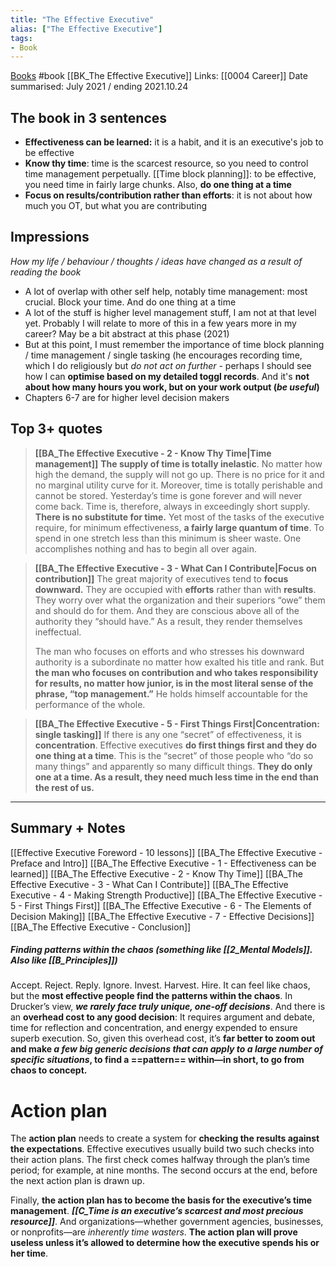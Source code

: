 ```yaml
---
title: "The Effective Executive"
alias: ["The Effective Executive"]
tags:
- Book
---
```

[Books](notes/Books.md) #book 
[[BK_The Effective Executive]]
Links: [[0004 Career]]
Date summarised: July 2021 / ending 2021.10.24 
## The book in 3 sentences
- **Effectiveness can be learned:** it is a habit, and it is an executive's job to be effective 
- **Know thy time**: time is the scarcest resource, so you need to control time management perpetually. [[Time block planning]]: to be effective, you need time in fairly large chunks. Also, **do one thing at a time**
- **Focus on results/contribution rather than efforts**: it is not about how much you OT, but what you are contributing 
## Impressions
*How my life / behaviour / thoughts / ideas have changed as a result of reading the book*
- A lot of overlap with other self help, notably time management: most crucial. Block your time. And do one thing at a time
- A lot of the stuff is higher level management stuff, I am not at that level yet. Probably I will relate to more of this in a few years more in my career? May be a bit abstract at this phase (2021)
- But at this point, I must remember the importance of time block planning / time management / single tasking (he encourages recording time, which I do religiously but *do not act on further* - perhaps I should see how I can **optimise based on my detailed toggl records**. And it's **not about how many hours you work, but on your work output (*be useful*)**
- Chapters 6-7 are for higher level decision makers 
## Top 3+ quotes
> **[[BA_The Effective Executive - 2 - Know Thy Time|Time management]]**
> **The supply of time is totally inelastic**. No matter how high the demand, the supply will not go up. There is no price for it and no marginal utility curve for it. Moreover, time is totally perishable and cannot be stored. Yesterday’s time is gone forever and will never come back. Time is, therefore, always in exceedingly short supply. **There is no substitute for time.** Yet most of the tasks of the executive require, for minimum effectiveness, **a fairly large quantum of time**. To spend in one stretch less than this minimum is sheer waste. One accomplishes nothing and has to begin all over again.

> **[[BA_The Effective Executive - 3 - What Can I Contribute|Focus on contribution]]**
> The great majority of executives tend to **focus downward.** They are occupied with **efforts** rather than with **results**. They worry over what the organization and their superiors “owe” them and should do for them. And they are conscious above all of the authority they “should have.” As a result, they render themselves ineffectual.
> 
> The man who focuses on efforts and who stresses his downward authority is a subordinate no matter how exalted his title and rank. But **the man who focuses on contribution and who takes responsibility for results, no matter how junior, is in the most literal sense of the phrase, “top management.”** He holds himself accountable for the performance of the whole.

> **[[BA_The Effective Executive - 5 - First Things First|Concentration: single tasking]]**
> If there is any one “secret” of effectiveness, it is **concentration**. Effective executives **do first things first and they do one thing at a time**. This is the “secret” of those people who “do so many things” and apparently so many difficult things. **They do only one at a time. As a result, they need much less time in the end than the rest of us.**
---
## Summary + Notes
[[Effective Executive Foreword - 10 lessons]]
[[BA_The Effective Executive - Preface and Intro]] 
[[BA_The Effective Executive - 1 - Effectiveness can be learned]]
[[BA_The Effective Executive - 2 - Know Thy Time]]
[[BA_The Effective Executive - 3 - What Can I Contribute]]
[[BA_The Effective Executive - 4 - Making Strength Productive]]
[[BA_The Effective Executive - 5 - First Things First]]
[[BA_The Effective Executive - 6 - The Elements of Decision Making]]
[[BA_The Effective Executive - 7 - Effective Decisions]]
[[BA_The Effective Executive - Conclusion]]


##### Finding patterns within the chaos (something like [[2_Mental Models]]. Also like [[B_Principles]])
Accept. Reject. Reply. Ignore. Invest. Harvest. Hire. It can feel like chaos, but the **most effective people find the patterns within the chaos**. In Drucker’s view, ***we rarely face truly unique, one-off decisions***. And there is an **overhead cost to any good decision**: It requires argument and debate, time for reflection and concentration, and energy expended to ensure superb execution. So, given this overhead cost, it’s **far better to zoom out and make *a few big generic decisions that can apply to a large number of specific situations*, to find a ==pattern== within—in short, to go from chaos to concept.**
# Action plan
The **action plan** needs to create a system for **checking the results against the expectations**. Effective executives usually build two such checks into their action plans. The first check comes halfway through the plan’s time period; for example, at nine months. The second occurs at the end, before the next action plan is drawn up. 

Finally, **the action plan has to become the basis for the executive’s time management**. ***[[C_Time is an executive’s scarcest and most precious resource]]***. And organizations—whether government agencies, businesses, or nonprofits—are *inherently time wasters*. **The action plan will prove useless unless it’s allowed to determine how the executive spends his or her time**.